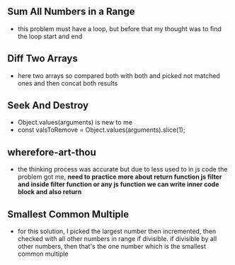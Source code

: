 ## Sum All Numbers in a Range
- this problem must have a loop, but before that my thought was to find the loop start and end 
## Diff Two Arrays
- here two arrays so compared both with both and picked not matched ones and then concat both results
## Seek And Destroy
- Object.values(arguments) is new to me
- const valsToRemove = Object.values(arguments).slice(1);
## wherefore-art-thou
- the thinking process was accurate but due to less used to in js code the problem got me, **need to practice more about return function js filter and inside filter function or any js function we can write inner code block and also return**
## Smallest Common Multiple
- for this solution, I picked the largest number then incremented, then checked with all other numbers in range if divisible. if divisible by all other numbers, then that's the one number which is the smallest common multiple
